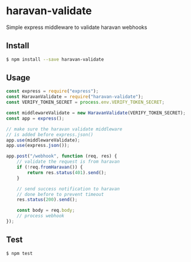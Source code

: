 # haravan-validate

Simple express middleware to validate haravan webhooks

## Install

```bash
$ npm install --save haravan-validate
```

## Usage

```js
const express = require("express");
const HaravanValidate = require("haravan-validate");
const VERIFY_TOKEN_SECRET = process.env.VERIFY_TOKEN_SECRET;

const middlewareValidate = new HaravanValidate(VERIFY_TOKEN_SECRET);
const app = express();

// make sure the haravan validate middleware
// is added before express.json()
app.use(middlewareValidate);
app.use(express.json());

app.post("/webhook", function (req, res) {
	// validate the request is from haravan
	if (!req.fromHaravan()) {
		return res.status(401).send();
	}

	// send success notification to haravan
	// done before to prevent timeout
	res.status(200).send();

	const body = req.body;
	// process webhook
});
```

## Test

```bash
$ npm test
```
